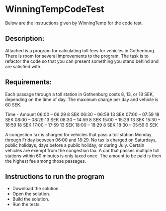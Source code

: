 # WinningTempCodeTest
Below are the instructions given by WinningTemp for the code test.

## Description:
Attached is a program for calculating toll fees for vehicles in Gothenburg. There is room for several improvements to the program. The task is to refactor the code so that you can present something you stand behind and are satisfied with.

## Requirements:
Each passage through a toll station in Gothenburg costs 8, 13, or 18 SEK, depending on the time of day. The maximum charge per day and vehicle is 60 SEK.

Time	- Amount
06:00 – 06:29	8 SEK
06:30 – 06:59	13 SEK
07:00 – 07:59	18 SEK
08:00 – 08:29	13 SEK
08:30 – 14:59	8 SEK
15:00 – 15:29	13 SEK
15:30 – 16:59	18 SEK
17:00 – 17:59	13 SEK
18:00 – 18:29	8 SEK
18:30 – 05:59	0 SEK

A congestion tax is charged for vehicles that pass a toll station Monday through Friday between 06:00 and 18:29. No tax is charged on Saturdays, public holidays, days before a public holiday, or during July. Certain vehicles are exempt from the congestion tax. A car that passes multiple toll stations within 60 minutes is only taxed once. The amount to be paid is then the highest fee among those passages.

## Instructions to run the program
- Download the solution.
- Open the solution.
- Build the solution.
- Run the tests.
